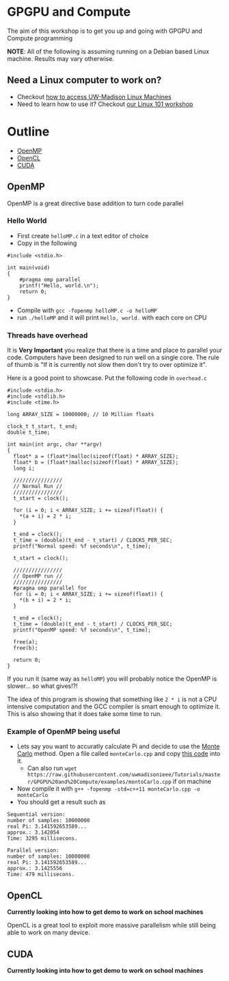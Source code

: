 # GPGPU and Compute

The aim of this workshop is to get you up and going with GPGPU and Compute programming

**NOTE**: All of the following is assuming running on a Debian based Linux machine. Results may vary otherwise.

## Need a Linux computer to work on?

- Checkout [how to access UW-Madison Linux Machines](/School%20Linux%20Machines)
- Need to learn how to use it? Checkout [our Linux 101 workshop](/Linux%20101)

# Outline
- [OpenMP](#openmp)
- [OpenCL](#opencl)
- [CUDA](#cuda)

## OpenMP

OpenMP is a great directive base addition to turn code parallel

### Hello World

- First create `helloMP.c` in a text editor of choice
- Copy in the following

```
#include <stdio.h>

int main(void)
{
    #pragma omp parallel
    printf("Hello, world.\n");
    return 0;
}
```

- Compile with `gcc -fopenmp helloMP.c -o helloMP`
- run `./helloMP` and it will print `Hello, world.` with each core on CPU

### Threads have overhead

It is **Very Important** you realize that there is a time and place to parallel your code. Computers have been designed to run well on a single core. The rule of thumb is "If it is currently not slow then don't try to over optimize it".

Here is a good point to showcase. Put the following code in `overhead.c`

```
#include <stdio.h>
#include <stdlib.h>
#include <time.h>

long ARRAY_SIZE = 10000000; // 10 Million floats

clock_t t_start, t_end;
double t_time;

int main(int argc, char **argv)
{
  float* a = (float*)malloc(sizeof(float) * ARRAY_SIZE);
  float* b = (float*)malloc(sizeof(float) * ARRAY_SIZE);
  long i;

  ////////////////
  // Normal Run //
  ////////////////
  t_start = clock();

  for (i = 0; i < ARRAY_SIZE; i += sizeof(float)) {
    *(a + i) = 2 * i;
  }

  t_end = clock();
  t_time = (double)(t_end - t_start) / CLOCKS_PER_SEC;
  printf("Normal speed: %f seconds\n", t_time);

  t_start = clock();

  ////////////////
  // OpenMP run //
  ////////////////
  #pragma omp parallel for
  for (i = 0; i < ARRAY_SIZE; i += sizeof(float)) {
    *(b + i) = 2 * i;
  }

  t_end = clock();
  t_time = (double)(t_end - t_start) / CLOCKS_PER_SEC;
  printf("OpenMP speed: %f seconds\n", t_time);

  free(a);
  free(b);

  return 0;
}
```

If you run it (same way as `helloMP`) you will probably notice the OpenMP is slower... so what gives!?!

The idea of this program is showing that something like `2 * i` is not a CPU intensive computation and the GCC compiler is smart enough to optimize it. This is also showing that it does take some time to run.

### Example of OpenMP being useful

- Lets say you want to accuratly calculate Pi and decide to use the [Monte Carlo](http://mathfaculty.fullerton.edu/mathews/n2003/montecarlopimod.html) method. Open a file called `monteCarlo.cpp` and copy [this code](examples/monteCarlo.cpp) into it.
  - Can also run `wget https://raw.githubusercontent.com/uwmadisonieee/Tutorials/master/GPGPU%20and%20Compute/examples/montoCarlo.cpp` if on machine
- Now compile it with `g++ -fopenmp -std=c++11 monteCarlo.cpp -o monteCarlo`
- You should get a result such as

```
Sequential version:
number of samples: 10000000
real Pi: 3.141592653589...
approx.: 3.142054
Time: 3295 millisecons.

Parallel version:
number of samples: 10000000
real Pi: 3.141592653589...
approx.: 3.1425556
Time: 479 millisecons.
```

## OpenCL

**Currently looking into how to get demo to work on school machines**

OpenCL is a great tool to exploit more massive parallelism while still being able to work on many device.

## CUDA

**Currently looking into how to get demo to work on school machines**

